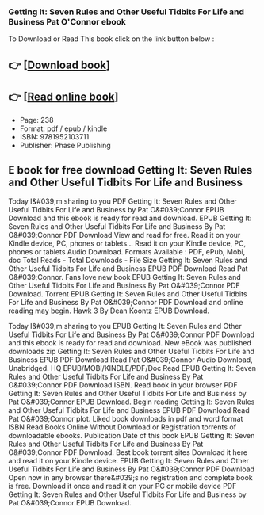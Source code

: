 ### Getting It: Seven Rules and Other Useful Tidbits For Life and Business Pat O&#039;Connor ebook

To Download or Read This book click on the link button below :

## 👉  [**[Download book](http://filesbooks.info/download.php?group=book&from=github.com&id=720311&lnk=1079 "Download book")**]

## 👉  [**[Read online book](http://filesbooks.info/download.php?group=book&from=github.com&id=720311&lnk=1079 "Read online book")**]


* Page: 238
* Format: pdf / epub / kindle
* ISBN: 9781952103711
* Publisher: Phase Publishing



## E book for free download Getting It: Seven Rules and Other Useful Tidbits For Life and Business


Today I&amp;#039;m sharing to you PDF Getting It: Seven Rules and Other Useful Tidbits For Life and Business by Pat O&amp;#039;Connor EPUB Download and this ebook is ready for read and download. EPUB Getting It: Seven Rules and Other Useful Tidbits For Life and Business By Pat O&amp;#039;Connor PDF Download View and read for free. Read it on your Kindle device, PC, phones or tablets... Read it on your Kindle device, PC, phones or tablets Audio Download. Formats Available : PDF, ePub, Mobi, doc Total Reads - Total Downloads - File Size Getting It: Seven Rules and Other Useful Tidbits For Life and Business EPUB PDF Download Read Pat O&amp;#039;Connor. Fans love new book EPUB Getting It: Seven Rules and Other Useful Tidbits For Life and Business By Pat O&amp;#039;Connor PDF Download. Torrent EPUB Getting It: Seven Rules and Other Useful Tidbits For Life and Business By Pat O&amp;#039;Connor PDF Download and online reading may begin. Hawk 3 By Dean Koontz EPUB Download.

Today I&amp;#039;m sharing to you EPUB Getting It: Seven Rules and Other Useful Tidbits For Life and Business By Pat O&amp;#039;Connor PDF Download and this ebook is ready for read and download. New eBook was published downloads zip Getting It: Seven Rules and Other Useful Tidbits For Life and Business EPUB PDF Download Read Pat O&amp;#039;Connor Audio Download, Unabridged. HQ EPUB/MOBI/KINDLE/PDF/Doc Read EPUB Getting It: Seven Rules and Other Useful Tidbits For Life and Business By Pat O&amp;#039;Connor PDF Download ISBN. Read book in your browser PDF Getting It: Seven Rules and Other Useful Tidbits For Life and Business by Pat O&amp;#039;Connor EPUB Download. Begin reading Getting It: Seven Rules and Other Useful Tidbits For Life and Business EPUB PDF Download Read Pat O&amp;#039;Connor plot. Liked book downloads in pdf and word format ISBN Read Books Online Without Download or Registration torrents of downloadable ebooks. Publication Date of this book EPUB Getting It: Seven Rules and Other Useful Tidbits For Life and Business By Pat O&amp;#039;Connor PDF Download. Best book torrent sites Download it here and read it on your Kindle device. EPUB Getting It: Seven Rules and Other Useful Tidbits For Life and Business By Pat O&amp;#039;Connor PDF Download Open now in any browser there&amp;#039;s no registration and complete book is free. Download it once and read it on your PC or mobile device PDF Getting It: Seven Rules and Other Useful Tidbits For Life and Business by Pat O&amp;#039;Connor EPUB Download.





